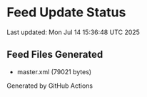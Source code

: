 # Feed Update Status
Last updated: Mon Jul 14 15:36:48 UTC 2025

## Feed Files Generated
- master.xml (79021 bytes)

Generated by GitHub Actions
